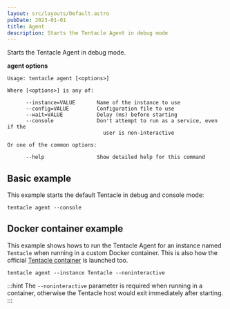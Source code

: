 ```yaml
---
layout: src/layouts/Default.astro
pubDate: 2023-01-01
title: Agent
description: Starts the Tentacle Agent in debug mode
---
```


Starts the Tentacle Agent in debug mode.

**agent options**

```text
Usage: tentacle agent [<options>]

Where [<options>] is any of:

      --instance=VALUE       Name of the instance to use
      --config=VALUE         Configuration file to use
      --wait=VALUE           Delay (ms) before starting
      --console              Don't attempt to run as a service, even if the
                               user is non-interactive

Or one of the common options:

      --help                 Show detailed help for this command
```

## Basic example

This example starts the default Tentacle in debug and console mode:

```text
tentacle agent --console
```

## Docker container example

This example shows hows to run the Tentacle Agent for an instance named `Tentacle` when running in a custom Docker container. This is also how the official [Tentacle container](/docs/infrastructure/deployment-targets/tentacle/octopus-tentacle-container.md) is launched too.

```text
tentacle agent --instance Tentacle --noninteractive
```

:::hint
The `--noninteractive` parameter is required when running in a container, otherwise the Tentacle host would exit immediately after starting.
:::
